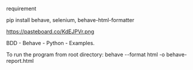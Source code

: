 requirement

pip install behave, selenium, behave-html-formatter

https://pasteboard.co/KdEJPVr.png

BDD - Behave - Python - Examples.

To run the program from root directory:
behave --format html -o behave-report.html

